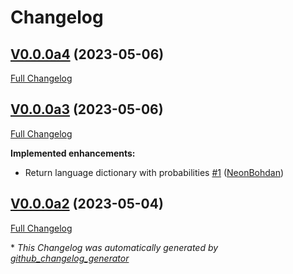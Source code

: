# Changelog

## [V0.0.0a4](https://github.com/OpenVoiceOS/ovos-audio-transformer-plugin-speechbrain-langdetect/tree/V0.0.0a4) (2023-05-06)

[Full Changelog](https://github.com/OpenVoiceOS/ovos-audio-transformer-plugin-speechbrain-langdetect/compare/V0.0.0a3...V0.0.0a4)

## [V0.0.0a3](https://github.com/OpenVoiceOS/ovos-audio-transformer-plugin-speechbrain-langdetect/tree/V0.0.0a3) (2023-05-06)

[Full Changelog](https://github.com/OpenVoiceOS/ovos-audio-transformer-plugin-speechbrain-langdetect/compare/V0.0.0a2...V0.0.0a3)

**Implemented enhancements:**

- Return language dictionary with probabilities [\#1](https://github.com/OpenVoiceOS/ovos-audio-transformer-plugin-speechbrain-langdetect/pull/1) ([NeonBohdan](https://github.com/NeonBohdan))

## [V0.0.0a2](https://github.com/OpenVoiceOS/ovos-audio-transformer-plugin-speechbrain-langdetect/tree/V0.0.0a2) (2023-05-04)

[Full Changelog](https://github.com/OpenVoiceOS/ovos-audio-transformer-plugin-speechbrain-langdetect/compare/e9e3c02baa7f9e8c237bf2a55c7c61a499e8bdff...V0.0.0a2)



\* *This Changelog was automatically generated by [github_changelog_generator](https://github.com/github-changelog-generator/github-changelog-generator)*
